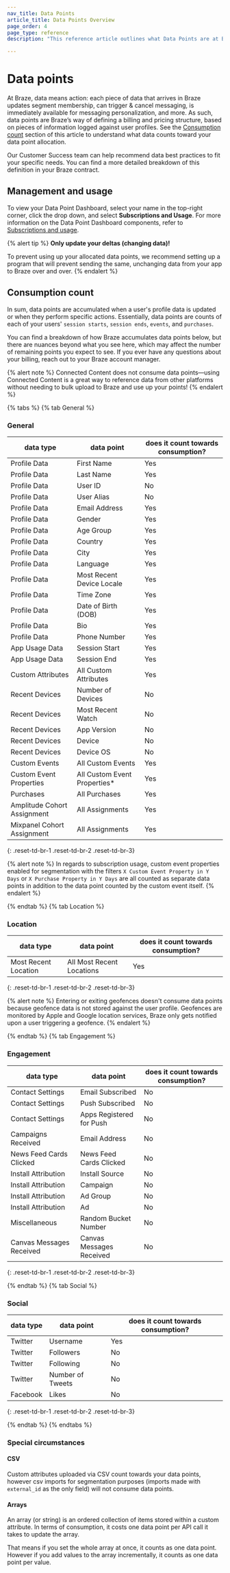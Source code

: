 ```yaml
---
nav_title: Data Points
article_title: Data Points Overview
page_order: 4
page_type: reference
description: "This reference article outlines what Data Points are at Braze and how you can be aware of their usage."

---
```


# Data points

At Braze, data means action: each piece of data that arrives in Braze updates segment membership, can trigger & cancel messaging, is immediately available for messaging personalization, and more. As such, data points are Braze’s way of defining a billing and pricing structure, based on pieces of information logged against user profiles. See the [Consumption count](#consumption-count) section of this article to understand what data counts toward your data point allocation.
 
Our Customer Success team can help recommend data best practices to fit your specific needs. You can find a more detailed breakdown of this definition in your Braze contract.

## Management and usage

To view your Data Point Dashboard, select your name in the top-right corner, click the drop down, and select __Subscriptions and Usage__. For more information on the Data Point Dashboard components, refer to [Subscriptions and usage]({{site.baseurl}}/user_guide/onboarding_with_braze/subscription_and_usage/).

{% alert tip %}
__Only update your deltas (changing data)!__

To prevent using up your allocated data points, we recommend setting up a program that will prevent sending the same, unchanging data from your app to Braze over and over.
{% endalert %}

## Consumption count

In sum, data points are accumulated when a user's profile data is updated or when they perform specific actions. Essentially, data points are counts of each of your users' `session starts`, `session ends`, `events`, and `purchases`.

You can find a breakdown of how Braze accumulates data points below, but there are nuances beyond what you see here, which may affect the number of remaining points you expect to see. If you ever have any questions about your billing, reach out to your Braze account manager.

{% alert note %} Connected Content does not consume data points—using Connected Content is a great way to reference data from other platforms without needing to bulk upload to Braze and use up your points! {% endalert %}

{% tabs %}
{% tab General %}

### General

|data type | data point | does it count towards consumption? |
|---|---|---|
|Profile Data | First Name | Yes |
|Profile Data | Last Name | Yes |
|Profile Data | User ID | No |
|Profile Data | User Alias | No |
|Profile Data | Email Address | Yes |
|Profile Data | Gender | Yes |
|Profile Data | Age Group | Yes |
|Profile Data | Country | Yes |
|Profile Data | City | Yes |
|Profile Data | Language | Yes |
|Profile Data | Most Recent Device Locale | Yes |
|Profile Data | Time Zone | Yes |
|Profile Data | Date of Birth (DOB) | Yes |
|Profile Data | Bio | Yes |
|Profile Data | Phone Number  | Yes |
|App Usage Data |Session Start | Yes |
|App Usage Data |Session End | Yes |
|Custom Attributes | All Custom Attributes | Yes |
|Recent Devices | Number of Devices | No |
|Recent Devices | Most Recent Watch | No |
|Recent Devices | App Version | No |
|Recent Devices | Device | No |
|Recent Devices | Device OS | No |
|Custom Events | All Custom Events | Yes |
|Custom Event Properties | All Custom Event Properties* | Yes |
|Purchases | All Purchases | Yes |
|Amplitude Cohort Assignment | All Assignments | Yes |
|Mixpanel Cohort Assignment | All Assignments | Yes |
{: .reset-td-br-1 .reset-td-br-2 .reset-td-br-3}

{% alert note %}
In regards to subscription usage, custom event properties enabled for segmentation with the filters `X Custom Event Property in Y Days` or `X Purchase Property in Y Days` are all counted as separate data points in addition to the data point counted by the custom event itself.
{% endalert %}

  {% endtab %}
{% tab Location %}

### Location

|data type | data point | does it count towards consumption? |
|---|---|---|
|Most Recent Location | All Most Recent Locations | Yes |
{: .reset-td-br-1 .reset-td-br-2 .reset-td-br-3}

{% alert note %} Entering or exiting geofences doesn't consume data points because geofence data is not stored against the user profile. Geofences are monitored by Apple and Google location services, Braze only gets notified upon a user triggering a geofence. {% endalert %}

  {% endtab %}
{% tab Engagement %}

### Engagement

|data type | data point | does it count towards consumption? |
|---|---|---|
| Contact Settings | Email Subscribed | No |
| Contact Settings |  Push Subscribed | No |
| Contact Settings |  Apps Registered for Push | No |
|Campaigns Received | Email Address | No |
|News Feed Cards Clicked | News Feed Cards Clicked | No |
|Install Attribution | Install Source | No |
|Install Attribution | Campaign | No |
|Install Attribution | Ad Group | No |
|Install Attribution | Ad | No |
|Miscellaneous | Random Bucket Number | No |
|Canvas Messages Received | Canvas Messages Received | No |
{: .reset-td-br-1 .reset-td-br-2 .reset-td-br-3}

 {% endtab %}
{% tab Social %}

### Social

|data type | data point | does it count towards consumption? |
|---|---|---|
|Twitter | Username | Yes |
|Twitter | Followers | No |
|Twitter | Following | No |
|Twitter | Number of Tweets | No |
|Facebook | Likes | No |
{: .reset-td-br-1 .reset-td-br-2 .reset-td-br-3}

 {% endtab %}
{% endtabs %}

### Special circumstances

#### CSV

Custom attributes uploaded via CSV count towards your data points, however csv imports for segmentation purposes (imports made with `external_id` as the only field) will not consume data points.

#### Arrays

An array (or string) is an ordered collection of items stored within a custom attribute. In terms of consumption, it costs one data point per API call it takes to update the array.

That means if you set the whole array at once, it counts as one data point. However if you add values to the array incrementally, it counts as one data point per value.
